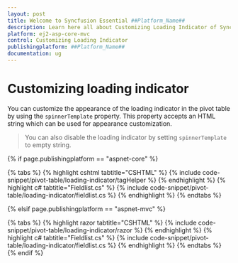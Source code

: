 ```yaml
---
layout: post
title: Welcome to Syncfusion Essential ##Platform_Name##
description: Learn here all about Customizing Loading Indicator of Syncfusion Essential ##Platform_Name## widgets based on HTML5 and jQuery.
platform: ej2-asp-core-mvc
control: Customizing Loading Indicator
publishingplatform: ##Platform_Name##
documentation: ug
---
```


# Customizing loading indicator

You can customize the appearance of the loading indicator in the pivot table by using the `spinnerTemplate` property. This property accepts an HTML string which can be used for appearance customization.

> You can also disable the loading indicator by setting `spinnerTemplate` to empty string.

{% if page.publishingplatform == "aspnet-core" %}

{% tabs %}
{% highlight cshtml tabtitle="CSHTML" %}
{% include code-snippet/pivot-table/loading-indicator/tagHelper %}
{% endhighlight %}
{% highlight c# tabtitle="Fieldlist.cs" %}
{% include code-snippet/pivot-table/loading-indicator/fieldlist.cs %}
{% endhighlight %}
{% endtabs %}

{% elsif page.publishingplatform == "aspnet-mvc" %}

{% tabs %}
{% highlight razor tabtitle="CSHTML" %}
{% include code-snippet/pivot-table/loading-indicator/razor %}
{% endhighlight %}
{% highlight c# tabtitle="Fieldlist.cs" %}
{% include code-snippet/pivot-table/loading-indicator/fieldlist.cs %}
{% endhighlight %}
{% endtabs %}
{% endif %}

